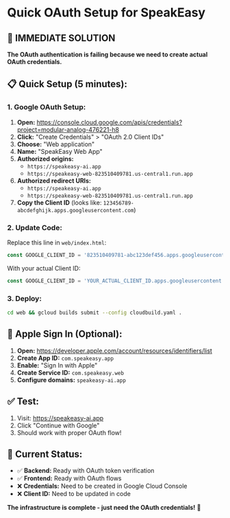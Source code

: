 # Quick OAuth Setup for SpeakEasy

## 🚀 IMMEDIATE SOLUTION

**The OAuth authentication is failing because we need to create actual OAuth credentials.**

## 📋 Quick Setup (5 minutes):

### 1. Google OAuth Setup:
1. **Open:** https://console.cloud.google.com/apis/credentials?project=modular-analog-476221-h8
2. **Click:** "Create Credentials" > "OAuth 2.0 Client IDs"
3. **Choose:** "Web application"
4. **Name:** "SpeakEasy Web App"
5. **Authorized origins:**
   - `https://speakeasy-ai.app`
   - `https://speakeasy-web-823510409781.us-central1.run.app`
6. **Authorized redirect URIs:**
   - `https://speakeasy-ai.app`
   - `https://speakeasy-web-823510409781.us-central1.run.app`
7. **Copy the Client ID** (looks like: `123456789-abcdefghijk.apps.googleusercontent.com`)

### 2. Update Code:
Replace this line in `web/index.html`:
```javascript
const GOOGLE_CLIENT_ID = '823510409781-abc123def456.apps.googleusercontent.com'; // TEMPORARY
```
With your actual Client ID:
```javascript
const GOOGLE_CLIENT_ID = 'YOUR_ACTUAL_CLIENT_ID.apps.googleusercontent.com';
```

### 3. Deploy:
```bash
cd web && gcloud builds submit --config cloudbuild.yaml .
```

## 🍎 Apple Sign In (Optional):
1. **Open:** https://developer.apple.com/account/resources/identifiers/list
2. **Create App ID:** `com.speakeasy.app`
3. **Enable:** "Sign In with Apple"
4. **Create Service ID:** `com.speakeasy.web`
5. **Configure domains:** `speakeasy-ai.app`

## ✅ Test:
1. Visit: https://speakeasy-ai.app
2. Click "Continue with Google"
3. Should work with proper OAuth flow!

## 🔧 Current Status:
- ✅ **Backend:** Ready with OAuth token verification
- ✅ **Frontend:** Ready with OAuth flows
- ❌ **Credentials:** Need to be created in Google Cloud Console
- ❌ **Client ID:** Need to be updated in code

**The infrastructure is complete - just need the OAuth credentials!** 🎯
